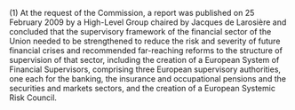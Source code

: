 (1) At the request of the Commission, a report was published on 25 February 2009 by a High-Level Group chaired by Jacques de Larosière and concluded that the supervisory framework of the financial sector of the Union needed to be strengthened to reduce the risk and severity of future financial crises and recommended far-reaching reforms to the structure of supervision of that sector, including the creation of a European System of Financial Supervisors, comprising three European supervisory authorities, one each for the banking, the insurance and occupational pensions and the securities and markets sectors, and the creation of a European Systemic Risk Council.